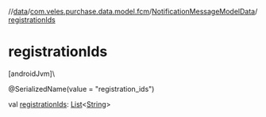//[data](../../../index.md)/[com.veles.purchase.data.model.fcm](../index.md)/[NotificationMessageModelData](index.md)/[registrationIds](registration-ids.md)

# registrationIds

[androidJvm]\

@SerializedName(value = &quot;registration_ids&quot;)

val [registrationIds](registration-ids.md): [List](https://kotlinlang.org/api/latest/jvm/stdlib/kotlin.collections/-list/index.html)&lt;[String](https://kotlinlang.org/api/latest/jvm/stdlib/kotlin/-string/index.html)&gt;
